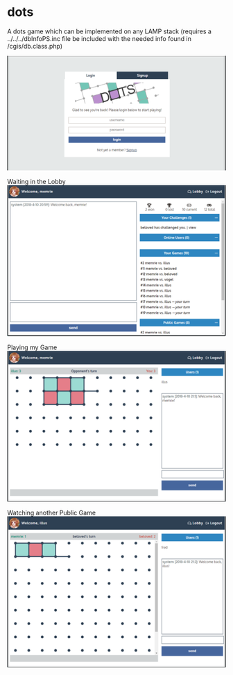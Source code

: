 # dots
A dots game which can be implemented on any LAMP stack (requires a ../../../dbInfoPS.inc file be included with the needed info found in /cgis/db.class.php)

![Login Screenshot](/images/login_screen.png)

Waiting in the Lobby
![Lobby Screenshot](/images/lobby_screen.png)

Playing my Game
![Game Screenshot](/images/game_screen.png)

Watching another Public Game
![Watch Screenshot](/images/watch_screen.png)
